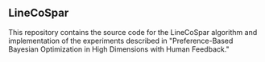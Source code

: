 ## LineCoSpar
This repository contains the source code for the LineCoSpar algorithm and implementation of the experiments described in "Preference-Based Bayesian Optimization in High Dimensions with Human Feedback."


